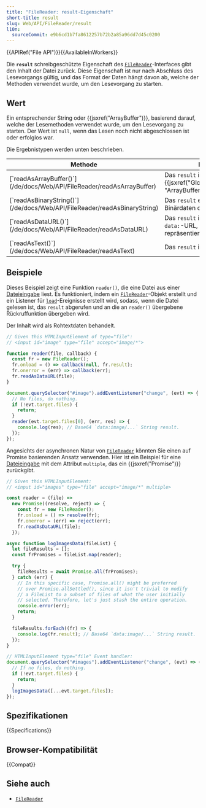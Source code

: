 ```yaml
---
title: "FileReader: result-Eigenschaft"
short-title: result
slug: Web/API/FileReader/result
l10n:
  sourceCommit: e9b6cd1b7fa8612257b72b2a85a96dd7d45c0200
---
```


{{APIRef("File API")}}{{AvailableInWorkers}}

Die **`result`** schreibgeschützte Eigenschaft des [`FileReader`](/de/docs/Web/API/FileReader)-Interfaces gibt den Inhalt der Datei zurück. Diese Eigenschaft ist nur nach Abschluss des Lesevorgangs gültig, und das Format der Daten hängt davon ab, welche der Methoden verwendet wurde, um den Lesevorgang zu starten.

## Wert

Ein entsprechender String oder {{jsxref("ArrayBuffer")}}, basierend darauf, welche der Lesemethoden verwendet wurde, um den Lesevorgang zu starten. Der Wert ist `null`, wenn das Lesen noch nicht abgeschlossen ist oder erfolglos war.

Die Ergebnistypen werden unten beschrieben.

<table class="no-markdown">
  <thead>
    <tr>
      <th scope="col">Methode</th>
      <th scope="col">Beschreibung</th>
    </tr>
  </thead>
  <tbody>
    <tr>
      <td>
        [`readAsArrayBuffer()`](/de/docs/Web/API/FileReader/readAsArrayBuffer)
      </td>
      <td>
        Das <code>result</code> ist ein JavaScript
        {{jsxref("Global_Objects/ArrayBuffer", "ArrayBuffer")}}
        mit Binärdaten.
      </td>
    </tr>
    <tr>
      <td>
        [`readAsBinaryString()`](/de/docs/Web/API/FileReader/readAsBinaryString)
      </td>
      <td>
        Das <code>result</code> enthält die rohen Binärdaten der Datei in einem
        String.
      </td>
    </tr>
    <tr>
      <td>
        [`readAsDataURL()`](/de/docs/Web/API/FileReader/readAsDataURL)
      </td>
      <td>
        Das <code>result</code> ist ein String mit einer <code>data:</code>-URL,
        die die Daten der Datei repräsentiert.
      </td>
    </tr>
    <tr>
      <td>
        [`readAsText()`](/de/docs/Web/API/FileReader/readAsText)
      </td>
      <td>Das <code>result</code> ist Text in einem String.</td>
    </tr>
  </tbody>
</table>

## Beispiele

Dieses Beispiel zeigt eine Funktion `reader()`, die eine Datei aus einer [Dateieingabe](/de/docs/Web/HTML/Reference/Elements/input/file) liest. Es funktioniert, indem ein [`FileReader`](/de/docs/Web/API/FileReader)-Objekt erstellt und ein Listener für [`load`](/de/docs/Web/API/FileReader/load_event)-Ereignisse erstellt wird, sodass, wenn die Datei gelesen ist, das `result` abgerufen und an die an `reader()` übergebene Rückruffunktion übergeben wird.

Der Inhalt wird als Rohtextdaten behandelt.

```js
// Given this HTMLInputElement of type="file":
// <input id="image" type="file" accept="image/*">

function reader(file, callback) {
  const fr = new FileReader();
  fr.onload = () => callback(null, fr.result);
  fr.onerror = (err) => callback(err);
  fr.readAsDataURL(file);
}

document.querySelector("#image").addEventListener("change", (evt) => {
  // No files, do nothing.
  if (!evt.target.files) {
    return;
  }
  reader(evt.target.files[0], (err, res) => {
    console.log(res); // Base64 `data:image/...` String result.
  });
});
```

Angesichts der asynchronen Natur von [`FileReader`](/de/docs/Web/API/FileReader) könnten Sie einen auf Promise basierenden Ansatz verwenden. Hier ist ein Beispiel für eine [Dateieingabe](/de/docs/Web/HTML/Reference/Elements/input/file) mit dem Attribut `multiple`, das ein {{jsxref("Promise")}} zurückgibt.

```js
// Given this HTMLInputElement:
// <input id="images" type="file" accept="image/*" multiple>

const reader = (file) =>
  new Promise((resolve, reject) => {
    const fr = new FileReader();
    fr.onload = () => resolve(fr);
    fr.onerror = (err) => reject(err);
    fr.readAsDataURL(file);
  });

async function logImagesData(fileList) {
  let fileResults = [];
  const frPromises = fileList.map(reader);

  try {
    fileResults = await Promise.all(frPromises);
  } catch (err) {
    // In this specific case, Promise.all() might be preferred
    // over Promise.allSettled(), since it isn't trivial to modify
    // a FileList to a subset of files of what the user initially
    // selected. Therefore, let's just stash the entire operation.
    console.error(err);
    return;
  }

  fileResults.forEach((fr) => {
    console.log(fr.result); // Base64 `data:image/...` String result.
  });
}

// HTMLInputElement type="file" Event handler:
document.querySelector("#images").addEventListener("change", (evt) => {
  // If no files, do nothing.
  if (!evt.target.files) {
    return;
  }
  logImagesData([...evt.target.files]);
});
```

## Spezifikationen

{{Specifications}}

## Browser-Kompatibilität

{{Compat}}

## Siehe auch

- [`FileReader`](/de/docs/Web/API/FileReader)
